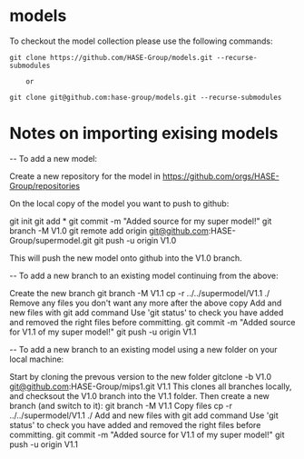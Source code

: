# models
To checkout the model collection please use the following commands:

    git clone https://github.com/HASE-Group/models.git --recurse-submodules
    
        or
    
    git clone git@github.com:hase-group/models.git --recurse-submodules



# Notes on importing exising models

-- To add a new model:

Create a new repository for the model in https://github.com/orgs/HASE-Group/repositories

On the local copy of the model you want to push to github:

  git init
  git add *
  git commit -m "Added source for my super model!"
  git branch -M V1.0 
  git remote add origin git@github.com:HASE-Group/supermodel.git
  git push -u origin V1.0

This will push the new model onto github into the V1.0 branch.

-- To add a new branch to an existing model continuing from the above:

Create the new branch
  git branch -M V1.1
  cp -r ../../supermodel/V1.1 ./ 
Remove any files you don't want any more after the above copy
Add and new files with git add command
Use 'git status' to check you have added and removed the right files before committing.
  git commit -m "Added source for V1.1 of my super model!"
  git push -u origin V1.1


-- To add a new branch to an existing model using a new folder on your local machine:

Start by cloning the prevous version to the new folder
  gitclone -b V1.0 git@github.com:HASE-Group/mips1.git V1.1
This clones all branches locally, and checksout the V1.0 branch into the V1.1 folder.
Then create a new branch (and switch to it):
  git branch -M V1.1
Copy files
  cp -r ../../supermodel/V1.1 ./ 
Add and new files with git add command
Use 'git status' to check you have added and removed the right files before committing.
  git commit -m "Added source for V1.1 of my super model!"
  git push -u origin V1.1

